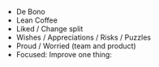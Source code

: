 * De Bono
* Lean Coffee
* Liked / Change split
* Wishes / Appreciations / Risks / Puzzles
* Proud / Worried (team and product)
* Focused: Improve one thing: 
